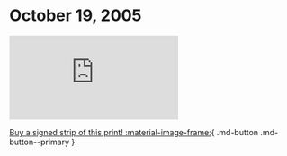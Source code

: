 # October 19, 2005

![](https://www.achewood.com/comic.php?date=10192005)

[Buy a signed strip of this print! :material-image-frame:](https://achewood-holiday-pop-up.myshopify.com/products/strip#10192005){ .md-button .md-button--primary }
